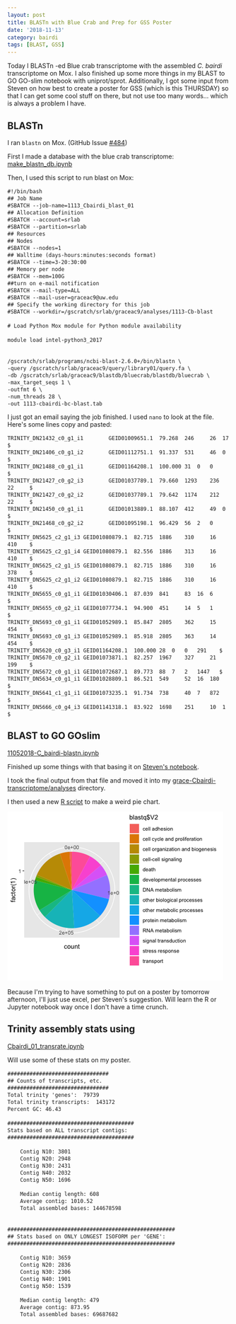 ```yaml
---
layout: post
title: BLASTn with Blue Crab and Prep for GSS Poster
date: '2018-11-13'
category: bairdi
tags: [BLAST, GSS]
---
```

Today I BLASTn -ed Blue crab transcriptome with the assembled _C. bairdi_ transcriptome on Mox. I also finished up some more things in my BLAST to GO GO-slim notebook with uniprot/sprot. Additionally, I got some input from Steven on how best to create a poster for GSS (which is this THURSDAY) so that I can get some cool stuff on there, but not use too many words... which is always a problem I have. 

## BLASTn
I ran ```blastn``` on Mox. (GitHub Issue [#484](https://github.com/RobertsLab/resources/issues/484))

First I made a database with the blue crab transcriptome:    
[make_blastn_db.ipynb](https://github.com/fish546-2018/grace-Cbairdi-transcriptome/blob/master/notebooks/make_blastn_db.ipynb)

Then, I used this script to run blast on Mox:    
```
#!/bin/bash
## Job Name
#SBATCH --job-name=1113_Cbairdi_blast_01
## Allocation Definition
#SBATCH --account=srlab
#SBATCH --partition=srlab
## Resources
## Nodes
#SBATCH --nodes=1
## Walltime (days-hours:minutes:seconds format)
#SBATCH --time=3-20:30:00
## Memory per node
#SBATCH --mem=100G
##turn on e-mail notification
#SBATCH --mail-type=ALL
#SBATCH --mail-user=graceac9@uw.edu
## Specify the working directory for this job
#SBATCH --workdir=/gscratch/srlab/graceac9/analyses/1113-Cb-blast

# Load Python Mox module for Python module availability

module load intel-python3_2017


/gscratch/srlab/programs/ncbi-blast-2.6.0+/bin/blastn \
-query /gscratch/srlab/graceac9/query/library01/query.fa \
-db /gscratch/srlab/graceac9/blastdb/bluecrab/blastdb/bluecrab \
-max_target_seqs 1 \
-outfmt 6 \
-num_threads 28 \
-out 1113-cbairdi-bc-blast.tab
```
I just got an email saying the job finished. I used ```nano``` to look at the file. Here's some lines copy and pasted:                   
```
TRINITY_DN21432_c0_g1_i1        GEID01009651.1  79.268  246     26	17     $
TRINITY_DN21406_c0_g1_i2        GEID01112751.1  91.337  531     46	0      $
TRINITY_DN21488_c0_g1_i1        GEID01164208.1  100.000 31	0	0      $
TRINITY_DN21427_c0_g2_i3        GEID01037789.1  79.660  1293    236     22     $
TRINITY_DN21427_c0_g2_i2        GEID01037789.1  79.642  1174    212     22     $
TRINITY_DN21450_c0_g1_i1        GEID01013889.1  88.107  412     49	0      $
TRINITY_DN21468_c0_g2_i2        GEID01095198.1  96.429  56	2	0      $
TRINITY_DN5625_c2_g1_i3 GEID01080879.1  82.715  1886    310     16	410    $
TRINITY_DN5625_c2_g1_i4 GEID01080879.1  82.556  1886    313     16	410    $
TRINITY_DN5625_c2_g1_i5 GEID01080879.1  82.715  1886    310     16	378    $
TRINITY_DN5625_c2_g1_i2 GEID01080879.1  82.715  1886    310     16	410    $
TRINITY_DN5655_c0_g1_i1 GEID01030406.1  87.039  841     83	16	6      $
TRINITY_DN5655_c0_g2_i1 GEID01077734.1  94.900  451     14	5	1      $
TRINITY_DN5693_c0_g1_i1 GEID01052989.1  85.847  2805    362     15	454    $
TRINITY_DN5693_c0_g1_i3 GEID01052989.1  85.918  2805    363     14	454    $
TRINITY_DN5620_c0_g3_i1 GEID01164208.1  100.000 28	0	0	291    $
TRINITY_DN5670_c0_g2_i1 GEID01073871.1  82.257  1967    327     21	199    $
TRINITY_DN5672_c0_g1_i1 GEID01072687.1  89.773  88	7	2	1447   $
TRINITY_DN5634_c0_g1_i1 GEID01028809.1  86.521  549     52	16	180    $
TRINITY_DN5641_c1_g1_i1 GEID01073235.1  91.734  738     40	7	872    $
TRINITY_DN5666_c0_g4_i3 GEID01141318.1  83.922  1698    251     10	1      $
```

## BLAST to GO GOslim
[11052018-C_bairdi-blastn.ipynb](https://github.com/fish546-2018/grace-Cbairdi-transcriptome/blob/master/notebooks/11052018-C_bairdi-blastn.ipynb)

Finished up some things with that basing it on [Steven's notebook](https://github.com/sr320/nb-2018/blob/master/C_virginica/83-blast-2-slim.ipynb).

I took the final output from that file and moved it into my [grace-Cbairdi-transcriptome/analyses](https://github.com/fish546-2018/grace-Cbairdi-transcriptome/blob/master/analyses/Blastquery-GOslim.sorted) directory. 

I then used a new [R script](https://github.com/fish546-2018/grace-Cbairdi-transcriptome/blob/master/scripts/plots.R) to make a weird pie chart. 

![img](https://github.com/fish546-2018/grace-Cbairdi-transcriptome/blob/master/analyses/odd_pie.png)

Because I'm trying to have something to put on a poster by tomorrow afternoon, I'll just use excel, per Steven's suggestion. Will learn the R or Jupyter notebook way once I don't have a time crunch. 

## Trinity assembly stats using 
[Cbairdi_01_transrate.ipynb](http://localhost:8888/notebooks/Documents/GitHub/grace-Cbairdi-transcriptome/notebooks/Cbairdi_01_transrate.ipynb)

Will use some of these stats on my poster. 

```
################################
## Counts of transcripts, etc.
################################
Total trinity 'genes':	79739
Total trinity transcripts:	143172
Percent GC: 46.43

########################################
Stats based on ALL transcript contigs:
########################################

	Contig N10: 3801
	Contig N20: 2948
	Contig N30: 2431
	Contig N40: 2032
	Contig N50: 1696

	Median contig length: 608
	Average contig: 1010.52
	Total assembled bases: 144678598


#####################################################
## Stats based on ONLY LONGEST ISOFORM per 'GENE':
#####################################################

	Contig N10: 3659
	Contig N20: 2836
	Contig N30: 2306
	Contig N40: 1901
	Contig N50: 1539

	Median contig length: 479
	Average contig: 873.95
	Total assembled bases: 69687682
  ```

